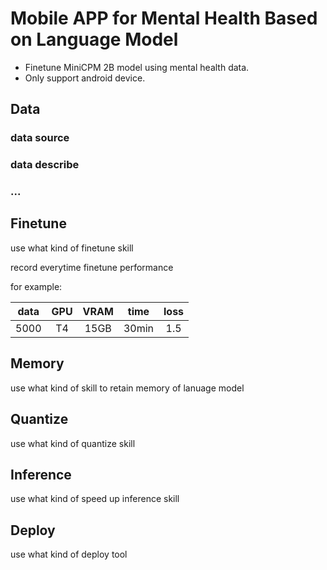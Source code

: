 # Mobile APP for Mental Health Based on Language Model
- Finetune MiniCPM 2B model using mental health data.
- Only support android device.
## Data
### data source
### data describe
### ...

## Finetune
use what kind of finetune skill

record everytime finetune performance

for example:

|data|GPU|VRAM|time|loss|
|:---:|:---:|:---:|:---:|:---:|
|5000|T4|15GB|30min|1.5|


## Memory
use what kind of skill to retain memory of lanuage model

## Quantize
use what kind of quantize skill

## Inference
use what kind of speed up inference skill

## Deploy
use what kind of deploy tool